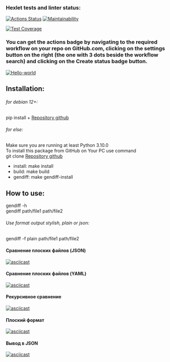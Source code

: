 ### Hexlet tests and linter status:
[![Actions Status](https://github.com/prStudentka/python-project-50/workflows/hexlet-check/badge.svg)](https://github.com/prStudentka/python-project-50/actions)
[![Maintainability](https://api.codeclimate.com/v1/badges/a9ba16b365ab9dae50b6/maintainability)](https://codeclimate.com/github/prStudentka/python-project-50/maintainability)

[![Test Coverage](https://api.codeclimate.com/v1/badges/a9ba16b365ab9dae50b6/test_coverage)](https://codeclimate.com/github/prStudentka/python-project-50/test_coverage)

### You can get the actions badge by navigating to the required workflow on your repo on GitHub.com, clicking on the settings button on the right (the one with 3 dots beside the workflow search) and clicking on the Create status badge button.
[![Hello-world](https://github.com/prStudentka/python-project-50/actions/workflows/hello-world.yml/badge.svg)](https://github.com/prStudentka/python-project-50/actions/workflows/hello-world.yml)

## Installation: ##
###### for debian 12+: ######
pip install + [Repository github](https://github.com/prStudentka/python-project-50)
###### for else: ######
Make sure you are running at least Python 3.10.0 \
To install this package from GitHub on Your PC use command \
git clone [Repository github](https://github.com/prStudentka/python-project-50)
- install: make install
- build: make build
- gendiff: make gendiff-install

## How to use: ##
gendiff -h \
gendiff path/file1 path/file2

###### Use format output stylish, plain or json: ######
gendiff -f plain path/file1 path/file2

#### Сравнение плоских файлов (JSON) ####
[![asciicast](https://asciinema.org/a/NG3BPBb9rWEpm1T1d8QBSETCP.svg)](https://asciinema.org/a/NG3BPBb9rWEpm1T1d8QBSETCP)

#### Сравнение плоских файлов (YAML) ####
[![asciicast](https://asciinema.org/a/mTf18KOfwj5JRJu2TDoa5h9mQ.svg)](https://asciinema.org/a/mTf18KOfwj5JRJu2TDoa5h9mQ)

#### Рекурсивное сравнение ####
[![asciicast](https://asciinema.org/a/1EqTOrmMtKYMyV7sLpLWuL6x0.svg)](https://asciinema.org/a/1EqTOrmMtKYMyV7sLpLWuL6x0)

#### Плоский формат ####
[![asciicast](https://asciinema.org/a/hmgR0EEisATA0LjHBT0WCKuf2.svg)](https://asciinema.org/a/hmgR0EEisATA0LjHBT0WCKuf2)

#### Вывод в JSON ####
[![asciicast](https://asciinema.org/a/MgRVy3F1Q2bGwEGmoTMQmu0Dq.svg)](https://asciinema.org/a/MgRVy3F1Q2bGwEGmoTMQmu0Dq)
